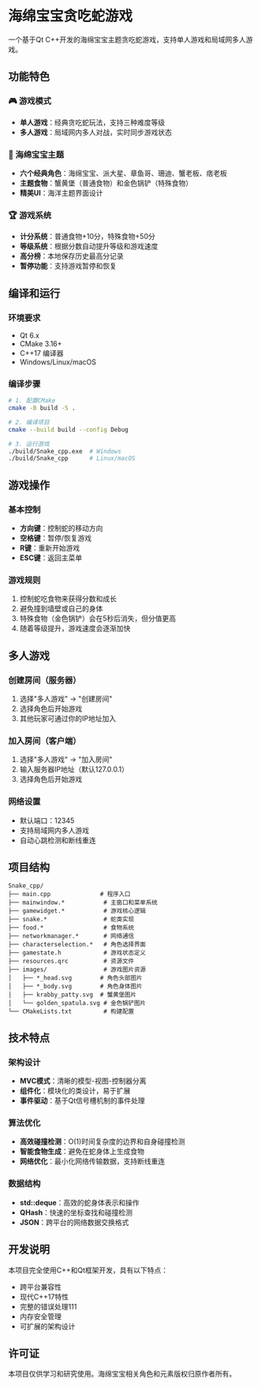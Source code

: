# 海绵宝宝贪吃蛇游戏

一个基于Qt C++开发的海绵宝宝主题贪吃蛇游戏，支持单人游戏和局域网多人游戏。

## 功能特色

### 🎮 游戏模式
- **单人游戏**：经典贪吃蛇玩法，支持三种难度等级
- **多人游戏**：局域网内多人对战，实时同步游戏状态

### 🧽 海绵宝宝主题
- **六个经典角色**：海绵宝宝、派大星、章鱼哥、珊迪、蟹老板、痞老板
- **主题食物**：蟹黄堡（普通食物）和金色锅铲（特殊食物）
- **精美UI**：海洋主题界面设计

### 🏆 游戏系统
- **计分系统**：普通食物+10分，特殊食物+50分
- **等级系统**：根据分数自动提升等级和游戏速度
- **高分榜**：本地保存历史最高分记录
- **暂停功能**：支持游戏暂停和恢复

## 编译和运行

### 环境要求
- Qt 6.x
- CMake 3.16+
- C++17 编译器
- Windows/Linux/macOS

### 编译步骤
```bash
# 1. 配置CMake
cmake -B build -S .

# 2. 编译项目
cmake --build build --config Debug

# 3. 运行游戏
./build/Snake_cpp.exe  # Windows
./build/Snake_cpp      # Linux/macOS
```

## 游戏操作

### 基本控制
- **方向键**：控制蛇的移动方向
- **空格键**：暂停/恢复游戏
- **R键**：重新开始游戏
- **ESC键**：返回主菜单

### 游戏规则
1. 控制蛇吃食物来获得分数和成长
2. 避免撞到墙壁或自己的身体
3. 特殊食物（金色锅铲）会在5秒后消失，但分值更高
4. 随着等级提升，游戏速度会逐渐加快

## 多人游戏

### 创建房间（服务器）
1. 选择"多人游戏" → "创建房间"
2. 选择角色后开始游戏
3. 其他玩家可通过你的IP地址加入

### 加入房间（客户端）
1. 选择"多人游戏" → "加入房间"
2. 输入服务器IP地址（默认127.0.0.1）
3. 选择角色后开始游戏

### 网络设置
- 默认端口：12345
- 支持局域网内多人游戏
- 自动心跳检测和断线重连

## 项目结构

```
Snake_cpp/
├── main.cpp              # 程序入口
├── mainwindow.*           # 主窗口和菜单系统
├── gamewidget.*           # 游戏核心逻辑
├── snake.*                # 蛇类实现
├── food.*                 # 食物系统
├── networkmanager.*       # 网络通信
├── characterselection.*   # 角色选择界面
├── gamestate.h            # 游戏状态定义
├── resources.qrc          # 资源文件
├── images/                # 游戏图片资源
│   ├── *_head.svg        # 角色头部图片
│   ├── *_body.svg        # 角色身体图片
│   ├── krabby_patty.svg  # 蟹黄堡图片
│   └── golden_spatula.svg # 金色锅铲图片
└── CMakeLists.txt         # 构建配置
```

## 技术特点

### 架构设计
- **MVC模式**：清晰的模型-视图-控制器分离
- **组件化**：模块化的类设计，易于扩展
- **事件驱动**：基于Qt信号槽机制的事件处理

### 算法优化
- **高效碰撞检测**：O(1)时间复杂度的边界和自身碰撞检测
- **智能食物生成**：避免在蛇身体上生成食物
- **网络优化**：最小化网络传输数据，支持断线重连

### 数据结构
- **std::deque**：高效的蛇身体表示和操作
- **QHash**：快速的坐标查找和碰撞检测
- **JSON**：跨平台的网络数据交换格式

## 开发说明

本项目完全使用C++和Qt框架开发，具有以下特点：
- 跨平台兼容性
- 现代C++17特性
- 完整的错误处理111
- 内存安全管理
- 可扩展的架构设计

## 许可证

本项目仅供学习和研究使用。海绵宝宝相关角色和元素版权归原作者所有。
